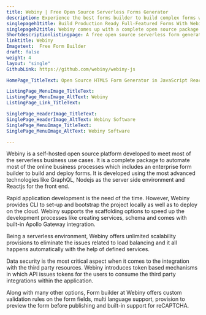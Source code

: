 ```yaml
---
title: Webiny | Free Open Source Serverless Forms Generator
description: Experience the best forms builder to build complex forms with full control over form’s look, change tracking, form submissions control and deployment.
singlepageh1title: Build Production Ready Full-Featured Forms With Webiny
singlepageh2title: Webiny comes up with a complete open source package containing an elegant drag and drop UI to build forms, version tracking, forms theming and data management.
Shortdescriptionlistingpage: A free open source serverless form generator to build responsive full-featured forms to meet the business use cases.
linktitle: Webiny
Imagetext:  Free Form Builder
draft: false
weight: 4
layout: "single"
GithubLink: https://github.com/webiny/webiny-js

HomePage_TitleText: Open Source HTML5 Form Generator in JavaScript ReactJs

ListingPage_MenuImage_TitleText: 
ListingPage_MenuImage_AltText: Webiny
ListingPage_Link_TitleText: 

SinglePage_HeaderImage_TitleText: 
SinglePage_HeaderImage_AltText: Webiny Software
SinglePage_MenuImage_TitleText: 
SinglePage_MenuImage_AltText: Webiny Software

---
```


Webiny is a self-hosted open source platform developed to meet most of the serverless business use cases. It is a complete package to automate most of the online business processes which includes an enterprise form builder to build and deploy forms. It is developed using the most advanced technologies like GraphQL, Nodejs as the server side environment and Reactjs for the front end.

Rapid application development is the need of the time. However, Webiny provides CLI to set-up and bootstrap the project locally as well as to deploy on the cloud. Webiny supports the scaffolding options to speed up the development processes like creating services, schema and comes with built-in Apollo Gateway integration.

Being a serverless environment, Webiny offers unlimited scalability provisions to eliminate the issues related to load balancing and it all happens automatically with the help of defined services.

Data security is the most critical aspect when it comes to the integration with the third party resources. Webiny introduces token based mechanisms in which API issues tokens for the users to consume the third party integrations within the application.

Along with many other options, Form builder at Webiny offers custom validation rules on the form fields, multi language support, provision to preview the form before publishing and built-in support for reCAPTCHA.